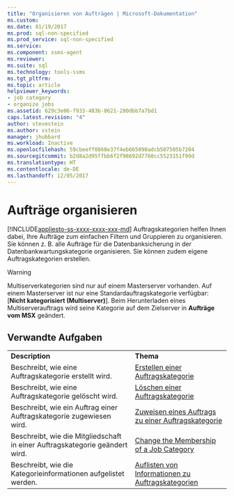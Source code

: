```yaml
---
title: "Organisieren von Aufträgen | Microsoft-Dokumentation"
ms.custom: 
ms.date: 01/19/2017
ms.prod: sql-non-specified
ms.prod_service: sql-non-specified
ms.service: 
ms.component: ssms-agent
ms.reviewer: 
ms.suite: sql
ms.technology: tools-ssms
ms.tgt_pltfrm: 
ms.topic: article
helpviewer_keywords:
- job category
- organize jobs
ms.assetid: 629c3e06-f933-483b-8621-280dbb7a7bd1
caps.latest.revision: "4"
author: stevestein
ms.author: sstein
manager: jhubbard
ms.workload: Inactive
ms.openlocfilehash: 59cbeeff0868e37f4eb665090adcb507505b7204
ms.sourcegitcommit: b2d8a2d95ffbb6f2f98692d7760cc5523151f99d
ms.translationtype: HT
ms.contentlocale: de-DE
ms.lasthandoff: 12/05/2017
---
```

# <a name="organize-jobs"></a>Aufträge organisieren
[!INCLUDE[appliesto-ss-xxxx-xxxx-xxx-md](../../includes/appliesto-ss-xxxx-xxxx-xxx-md.md)] Auftragskategorien helfen Ihnen dabei, Ihre Aufträge zum einfachen Filtern und Gruppieren zu organisieren. Sie können z. B. alle Aufträge für die Datenbanksicherung in der Datenbankwartungskategorie organisieren. Sie können zudem eigene Auftragskategorien erstellen.  
  
> [!WARNING]  
> Multiserverkategorien sind nur auf einem Masterserver vorhanden. Auf einem Masterserver ist nur eine Standardauftragskategorie verfügbar: [**Nicht kategorisiert (Multiserver)**]. Beim Herunterladen eines Multiserverauftrags wird seine Kategorie auf dem Zielserver in **Aufträge vom MSX** geändert.  
  
## <a name="related-tasks"></a>Verwandte Aufgaben  
  
|||  
|-|-|  
|**Description**|**Thema**|  
|Beschreibt, wie eine Auftragskategorie erstellt wird.|[Erstellen einer Auftragskategorie](../../ssms/agent/create-a-job-category.md)|  
|Beschreibt, wie eine Auftragskategorie gelöscht wird.|[Löschen einer Auftragskategorie](../../ssms/agent/delete-a-job-category.md)|  
|Beschreibt, wie ein Auftrag einer Auftragskategorie zugewiesen wird.|[Zuweisen eines Auftrags zu einer Auftragskategorie](../../ssms/agent/assign-a-job-to-a-job-category.md)|  
|Beschreibt, wie die Mitgliedschaft in einer Auftragskategorie geändert wird.|[Change the Membership of a Job Category](../../ssms/agent/change-the-membership-of-a-job-category.md)|  
|Beschreibt, wie die Kategorieinformationen aufgelistet werden.|[Auflisten von Informationen zu Auftragskategorien](../../ssms/agent/list-job-category-information.md)|  
  

